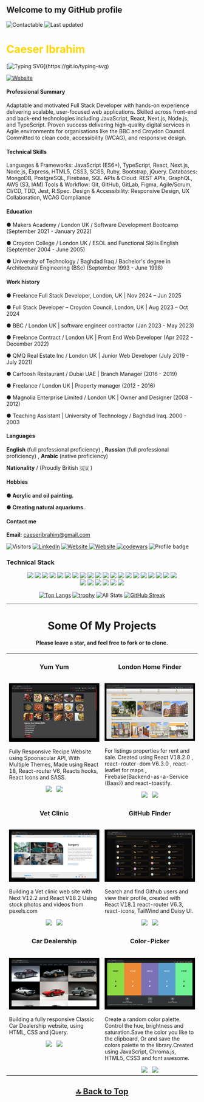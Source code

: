## Welcome to my GitHub profile

![Contactable](https://img.shields.io/badge/Contactable-Yes_Absolutely-blue) ![Last updated](https://img.shields.io/badge/Last_updated-June_2025-blue)

<h1  style="color:#ffd700" >Caeser Ibrahim</h1>

[![Typing SVG](https://readme-typing-svg.herokuapp.com?font=Mulish&size=25&color=00A0FF&center=true&vCenter=true&width=900&height=60&lines=Full+Stack+Software+Developer;with+a+focus+on+design+and+always+learning.)](https://git.io/typing-svg)

<a href="https://caeser-ibrahim.vercel.app"> <img class= "center" src="https://img.shields.io/badge/Visit my Personal Portfolio Website-ffd700?style=for-the-badge&logo=rss&logoColor=white" alt="Website"> </a>

#### Professional Summary

Adaptable and motivated Full Stack Developer with hands-on experience delivering scalable,
user-focused web applications. Skilled across front-end and back-end technologies including
JavaScript, React, Next.js, Node.js, and TypeScript. Proven success delivering high-quality digital
services in Agile environments for organisations like the BBC and Croydon Council. Committed to
clean code, accessibility (WCAG), and responsive design.

#### Technical Skills

Languages & Frameworks: JavaScript (ES6+), TypeScript, React, Next.js, Node.js, Express, HTML5,
CSS3, SCSS, Ruby, Bootstrap, jQuery. Databases: MongoDB, PostgreSQL, Firebase, SQL APIs &
Cloud: REST APIs, GraphQL, AWS (S3, IAM) Tools & Workflow: Git, GitHub, GitLab, Figma,
Agile/Scrum, CI/CD, TDD, Jest, R.Spec. Design & Accessibility: Responsive Design, UX
Collaboration, WCAG Compliance

#### Education

● Makers Academy / London UK / Software Development Bootcamp (September 2021 - January 2022)

● Croydon College / London UK / ESOL and Functional Skills English (September 2004 - June 2005)

● University of Technology / Baghdad Iraq / Bachelor's degree in Architectural Engineering (BSc) (September 1993 - June 1998)

#### Work history

● Freelance Full Stack Developer, London, UK | Nov 2024 – Jun 2025

● Full Stack Developer – Croydon Council, London, UK | Aug 2023 – Oct 2024

● BBC / London UK | software engineer contractor (Jan 2023 - May 2023)

● Freelance Contract / London UK | Front End Web Developer (Apr 2022 - December 2022)

● QMQ Real Estate Inc / London UK | Junior Web Developer (July 2019 - July 2021)

● Carfoosh Restaurant / Dubai UAE | Branch Manager (2016 - 2019)

● Freelance / London UK | Property manager (2012 - 2016)

● Magnolia Enterprise Limited / London UK | Owner and Designer (2008 - 2012)

● Teaching Assistant | University of Technology / Baghdad Iraq.
2000 - 2003

#### Languages

**English** (full professional proficiency) , **Russian** (full professional proficiency) , **Arabic** (native proficiency)

**Nationality** / (Proudly British :uk: )

#### Hobbies

**● Acrylic and oil painting.**

**● Creating natural aquariums.**

#### Contact me

**Email**: <caeseribrahim@gmail.com>

![Visitors](https://api.visitorbadge.io/api/visitors?path=https%3A%2F%2Fgithub.com%2Fcaeserlondon&countColor=orange) <a href="https://www.linkedin.com/in/caeser-ibrahim"> <img class= "center" src="https://img.shields.io/badge/LinkedIn-0077B5?style=for-the-badge&logo=linkedin&logoColor=white" alt="LinkedIn"></a> <a href="https://caeser-ibrahim.vercel.app"> <img class= "center" src="https://img.shields.io/badge/Personal Portfolio-239120?style=for-the-badge&logo=rss&logoColor=white" alt="Website"> </a> <a href="https://caeser-ibrahim.netlify.app"> <img class= "center" src="https://img.shields.io/badge/On Line CV-ffd700?style=for-the-badge&logo=rss&logoColor=black" alt="Website"> </a> <a href="https://www.codewars.com/users/Caeser%20Ibrahim"> <img calss= "center" src="https://img.shields.io/badge/codewars-E4405F?style=for-the-badge&logo=codewars&logoColor=white" alt="codewars"></a> ![Profile badge](https://www.codewars.com/users/Caeser%20Ibrahim/badges/micro)

### Technical Stack

<div align="center">

<img src="https://img.shields.io/badge/-JavaScript-000000?style=flat&logo=javascript&logoColor=FFCA28" />
<img src="https://img.shields.io/badge/-React-000000?style=flat&logo=react&logoColor=03AABF" />
<img src="https://img.shields.io/badge/-jest-000000?style=flat&logo=Jest&logoColor=C55F93">
<img src="https://img.shields.io/badge/-Node.js-000000?&style=flat&logo=node.js&logoColor=8AC149"/>
<img src="https://img.shields.io/badge/-Next.JS-000000?style=flat&logo=Next.JS&logoColor=white" />
<img src="https://img.shields.io/badge/-NPM-000000?&style=flat&logo=npm&logoColor=CB3837"/>
<img src="https://img.shields.io/badge/-MongoDB-000000?style=flat&logo=mongodb&logoColor=4AAA3C" />
<img src="https://img.shields.io/badge/-MySQL-000000?style=flat&logo=mysql&logoColor=E6892E" />
<img src="https://img.shields.io/badge/-Ruby-000000?&style=flat&logo=ruby&logoColor=e53935"/>
<img src="https://img.shields.io/badge/-Rubi on Rails-000000?style=flat&logo=ruby-on-rails&logoColor=A52C39" />
<img src="https://img.shields.io/badge/-HTML-000000?&style=flat&logo=html5"/>
<img src="https://img.shields.io/badge/-CSS-000000?&style=flat&logo=css3&logoColor=42A5F5"/>
<img src="https://img.shields.io/badge/-bootstrap-000000?style=flat&logo=bootstrap&logoColor=lightpurpul" />
<img src="https://img.shields.io/badge/-Sass-000000?style=flat&logo=sass&logoColor=BE5D8D" />
<img src="https://img.shields.io/badge/-git-000000?&style=flat&logo=git&logoColor=E64A19"/>
<img src="https://img.shields.io/badge/-Github-000000?style=flat&logo=github&logoColor=DEDEDF" />
<img src="https://img.shields.io/badge/-PostMan-000000?style=flat&logo=postman&logoColor=orange" />
<img src="https://img.shields.io/badge/-Firebase-000000?style=flat&logo=firebase&logoColor=FBC02D" />
<img src="https://img.shields.io/badge/-GraphQL-000000?style=flat&logo=GraphQL&logoColor=DE33A6" />
<img src="https://img.shields.io/badge/-vscode-000000?style=flat&logo=visual-studio-code&logoColor=2BA1F1" />

<div align="center">
<img src="https://img.shields.io/badge/Adobe%20Photoshop-31A8FF?style=plastic&logo=Adobe%20Photoshop&logoColor=black" /> <img src="https://img.shields.io/badge/Adobe%20XD-470137?style=plastic&logo=Adobe%20XD&logoColor=#FF61F6" /> <img src="https://img.shields.io/badge/Adobe%20Illustrator-FF9A00?style=plastic&logo=adobe%20illustrator&logoColor=white" /> <img src="https://img.shields.io/badge/Adobe%20InDesign-FF3366?style=plastic&logo=Adobe%20InDesign&logoColor=white" /> <img src="https://img.shields.io/badge/Figma-F24E1E?style=plastic&logo=figma&logoColor=white" /> <img src="https://img.shields.io/badge/Gimp-gray?style=plastic&logo=Gimp&logoColor=white" />

[![Top Langs](https://github-readme-stats.vercel.app/api/top-langs/?username=caeserlondon&layout=compact&theme=dark)](https://github.com/caeserlondon/github-readme-stats) [![trophy](https://github-profile-trophy.vercel.app/?username=caeserlondon&no-frame=true&no-bg=true&rank=-C,-?&theme=juicyfresh&column=4)](https://github.com/caeserlondon/github-profile-trophy)
![All Stats](https://github-readme-stats.vercel.app/api?username=caeserlondon&show_icons=true&include_all_commits=true&count_private=true&theme=dark) [![GitHub Streak](https://github-readme-streak-stats.herokuapp.com/?user=caeserlondon&theme=dark)](https://github.com/caeserlondon)

<hr>
<h1 align="center">Some Of My Projects</h1>
 <h4>Please leave a star, and feel free to fork or to clone.</h4>
<table>
  <tr>
    <td width="50%" valign="top">
      <h3 align="center">Yum Yum</h3>
        <br />
        <a target="_blank" href="https://yum-yum-caeserlondon.vercel.app">
            <img src="assets/yum-yum.jpg" width="100%" alt="yum-yum"/>
        </a>
        <br />
        <p>Fully Responsive Recipe Website using Spoonacular API, With Multiple Themes, Made using React 18, React-router V6, Reacts hooks, React Icons and SASS.</p>
      <div align="center">
      <a href="https://yum-yum-caeserlondon.vercel.app" target="_blank"><img src="https://img.shields.io/static/v1?label=|&message=Web Site&color=FFD601&style=plastic&logo=google-chrome&logo-color=white"/></a> &nbsp; <a href="https://github.com/caeserlondon/Yum-Yum" target="_blank"><img src="https://img.shields.io/badge/-Github Repo-FFD601?style=plastic&logo=github&logoColor=blue" /></a>
      </div>
    </td>
   <td width="50%" valign="top">
      <h3 align="center">London Home Finder</h3>
        <br />
        <a target="_blank" href="https://london-home-finder.web.app">
            <img src="/assets/london-home-finder.jpg" width="100%" alt="london-home-finder"/>
        </a>
        <br />
        <p>For listings properties for rent and sale. Created using React V18.2.0 , react-router-dom V6.3.0 , react-leaflet for maps , Firebase(Backend-as-a-Service (Baas)) and react-toastify.</p>
      <div align="center">
      <a href="https://london-home-finder.web.app" target="_blank"><img src="https://img.shields.io/static/v1?label=|&message=Web Site&color=FFD601&style=plastic&logo=google-chrome&logo-color=white"/></a> &nbsp; <a href="https://github.com/caeserlondon/london-home-finder" target="_blank"><img src="https://img.shields.io/badge/-Github Repo-FFD601?style=plastic&logo=github&logoColor=blue" /></a>
      </div>
    </td>
  </tr>
  
  <tr>
 <td width="50%" valign="top">
      <h3 align="center">Vet Clinic</h3>
        <br />
        <a target="_blank" href="https://caeser-vet-clinic.vercel.app">
            <img src="/assets/vet-clinic.jpg" width="100%" alt="Vet-clinic"/>
        </a>
        <br />
        <p>Building a Vet clinic web site with Next V12.2 and React V18.2
Using stock photos and videos from  pexels.com</p>
      <div align="center">
      <a href="https://caeser-vet-clinic.vercel.app" target="_blank"><img src="https://img.shields.io/static/v1?label=|&message=Web Site&color=FFD601&style=plastic&logo=google-chrome&ogo-color=white"/></a> &nbsp; <a href="https://github.com/caeserlondon/vet-clinic" target="_blank"><img src="https://img.shields.io/badge/-Github Repo-FFD601?style=plastic&logo=github&logoColor=blue" /></a>
      </div>
    </td>
   <td width="50%" valign="top">
      <h3 align="center">GitHub Finder</h3>
        <br />
        <a target="_blank" href="https://github-user-finder-caeser.vercel.app">
            <img src="/assets/github-finder.jpg" width="100%" alt="Github-finder"/>
        </a>
        <br />
        <p>Search and find Github users and view their profile, created with React V18.1 react-router V6.3, react-icons, TailWind and Daisy UI.</p>
      <div align="center">
      <a href="https://github-user-finder-caeser.vercel.app" target="_blank"><img src="https://img.shields.io/static/v1?label=|&message=Web Site&color=FFD601&style=plastic&logo=google-chrome&logo-color=white"/></a> &nbsp; <a href="https://github.com/caeserlondon/github-user-finder" target="_blank"><img src="https://img.shields.io/badge/-Github Repo-FFD601?style=plastic&logo=github&logoColor=blue" /></a>
      </div>
    </td>
  </tr>
  <tr>
 <td width="50%" valign="top">
      <h3 align="center">Car Dealership</h3>
        <br />
        <a target="_blank" href="https://caesers-classic-cars.netlify.app">
            <img src="/assets/car-dealership.jpg" width="100%" alt="car-dealership"/>
        </a>
        <br />
        <p>Building a fully responsive Classic Car Dealership website, using HTML, CSS and jQuery.</p>
      <div align="center">
      <a href="https://caesers-classic-cars.netlify.app" target="_blank"><img src="https://img.shields.io/static/v1?label=|&message=Web Site&color=FFD601&style=plastic&logo=google-chrome&logo-color=white"/></a> &nbsp; <a href="https://github.com/caeserlondon/car-dealership" target="_blank"><img src="https://img.shields.io/badge/-Github Repo-FFD601?style=plastic&logo=github&logoColor=blue" /></a>
      </div>
    </td> <td width="50%" valign="top">
      <h3 align="center">Color-Picker</h3>
        <br />
        <a target="_blank" href="https://caeser-color-picker.netlify.app">
            <img src="/assets/color-picker.jpg" width="100%" alt="color-picker"/>
        </a>
        <br />
        <p>Create a random color palette. Control the hue, brightness and saturation.Save the color you like to the clipboard, Or and save the colors palette to the library.Created using JavaScript, Chroma.js, HTML5, CSS3 and font awesome.</p>
      <div align="center">
      <a href="https://caeser-color-picker.netlify.app" target="_blank"><img src="https://img.shields.io/static/v1?label=|&message=Web Site&color=FFD601&style=plastic&logo=google-chrome&logo-color=white"/></a> &nbsp; <a href="https://github.com/caeserlondon/Color-Picker" target="_blank"><img src="https://img.shields.io/badge/-Github Repo-FFD601?style=plastic&logo=github&logoColor=blue" /></a>
      </div>
    </td>
  </tr>
</table>

## [🔝 Back to Top](#welcome-to-my-github-profile)
